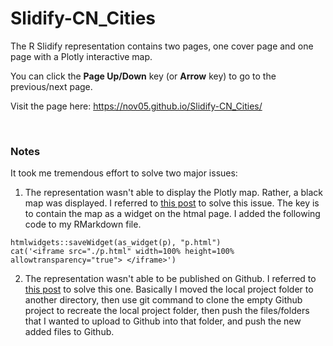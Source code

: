 # Slidify-CN_Cities

The R Slidify representation contains two pages, one cover page and one page with a Plotly interactive map. 

You can click the **Page Up/Down** key (or **Arrow** key) to go to the previous/next page.

Visit the page here: https://nov05.github.io/Slidify-CN_Cities/

<br>

### Notes

It took me tremendous effort to solve two major issues:

1. The representation wasn't able to display the Plotly map. Rather, a black map was displayed. I referred to [this post]( https://stackoverflow.com/questions/34860207/adjust-the-size-of-plotly-charts-in-slidify) to solve this issue. The key is to contain the map as a widget on the htmal page. I added the following code to my RMarkdown file.

```
htmlwidgets::saveWidget(as_widget(p), "p.html")
cat('<iframe src="./p.html" width=100% height=100% allowtransparency="true"> </iframe>')
```

2. The representation wasn't able to be published on Github. I referred to [this post](https://stackoverflow.com/questions/23145621/how-to-publish-pages-on-github) to solve this one. Basically I moved the local project folder to another directory, then use git command to clone the empty Github project to recreate the local project folder, then push the files/folders that I wanted to upload to Github into that folder, and push the new added files to Github.

  

